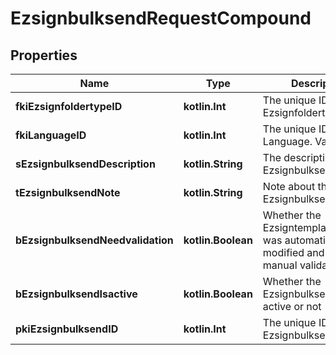 
# EzsignbulksendRequestCompound

## Properties
| Name | Type | Description | Notes |
| ------------ | ------------- | ------------- | ------------- |
| **fkiEzsignfoldertypeID** | **kotlin.Int** | The unique ID of the Ezsignfoldertype. |  |
| **fkiLanguageID** | **kotlin.Int** | The unique ID of the Language.  Valid values:  |Value|Description| |-|-| |1|French| |2|English| |  |
| **sEzsignbulksendDescription** | **kotlin.String** | The description of the Ezsignbulksend |  |
| **tEzsignbulksendNote** | **kotlin.String** | Note about the Ezsignbulksend |  |
| **bEzsignbulksendNeedvalidation** | **kotlin.Boolean** | Whether the Ezsigntemplatepackage was automatically modified and needs a manual validation |  |
| **bEzsignbulksendIsactive** | **kotlin.Boolean** | Whether the Ezsignbulksend is active or not |  |
| **pkiEzsignbulksendID** | **kotlin.Int** | The unique ID of the Ezsignbulksend |  [optional] |




